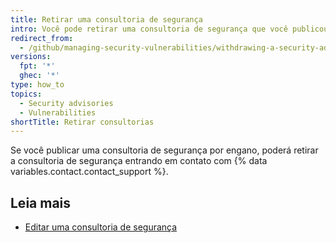 ```yaml
---
title: Retirar uma consultoria de segurança
intro: Você pode retirar uma consultoria de segurança que você publicou.
redirect_from:
  - /github/managing-security-vulnerabilities/withdrawing-a-security-advisory
versions:
  fpt: '*'
  ghec: '*'
type: how_to
topics:
  - Security advisories
  - Vulnerabilities
shortTitle: Retirar consultorias
---
```


Se você publicar uma consultoria de segurança por engano, poderá retirar a consultoria de segurança entrando em contato com {% data variables.contact.contact_support %}.

## Leia mais

- [Editar uma consultoria de segurança](/github/managing-security-vulnerabilities/editing-a-security-advisory)
